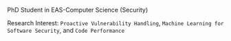 <!-- Nnọọ -->
<!-- --- -->
<!-- 🔭 Currently working on ```CADE.``` -->

PhD Student in EAS-Computer Science (Security)

<!-- Research: ```Cradle-to-Grave Software Security```-->

Research Interest: ```Proactive Vulnerability Handling```, ```Machine Learning for Software Security```, and ```Code Performance```
<!-- Currently working on ```SeFI: A Novel Approach Towards Aggressive Vulnerability Handling``` and 
```CEED: Cost-Efficient Vulnerability Detection```  and ```Secure Software Design``` 

<!-- > 2nd YR Ph.D. Student in CS-Cybersecurity @ UMD \ -->
<!-- > Student Researcher @ NSA/DHS CAER & US Navy \ -->
<!-- > ```Research Area: SEC, SWE, and ML/NLP``` -->
<!-- > ```{SEC, AI/ML, SWE} Ɛ Dissertation``` -->
<!-- > Currently working on ```SeFI: A Novel Approach Towards Aggressive Vulnerability Handling```-->

<!-- Writing: ```CADE```, ```SiTM``` & ```FAST``` \ -->
<!-- Coding: ```SiTM``` & ```FAST``` -->

<!-- 🔬 Research Goal: The overarching theme of my doctoral research is to reduce attack surfaces vulnerable to adversarial exploits by preventing the accidental or intentional introduction of vulnerabilities in the design and development phases of the SDLC. -->

<!-- 📫 How to reach me: [portfolio site](https://biringachi.github.io/lines/) -->

<!--
- 🌱 I’m currently learning  ```PLP``` & ```DevSecOps```.
- 🔬 I'm interested in ```ML``` & ```NLP```.
- 📫 How to reach me: [portfolio site](https://biringachidera.com/index.html).
-->

<!--
**biringaChi/biringaChi** is a ✨ _special_ ✨ repository because its `README.md` (this file) appears on your GitHub profile.

Here are some ideas to get you started:
- 👯 I’m looking to collaborate on ...
- 🤔 I’m looking for help with ...
- 💬 Ask me about ...
- 📫 How to reach me: ...
- ⚡ Fun fact: ...
-->

<!-- Stats
---
[![Chidera Biringa's GitHub stats](https://github-readme-stats.vercel.app/api?username=biringaChi&show_icons=true&theme=tokyonight)](https://github.com/biringaChi/github-readme-stats) -->
